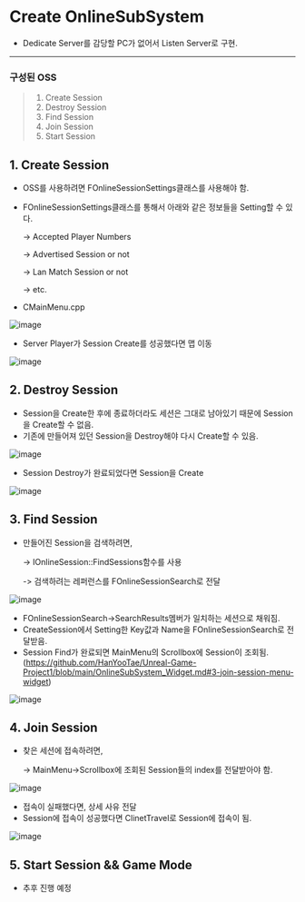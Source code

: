 # Create OnlineSubSystem

- Dedicate Server를 감당할 PC가 없어서 Listen Server로 구현.

----------

### 구성된 OSS
 >   1. Create Session
 >   2. Destroy Session
 >   3. Find Session
 >   4. Join Session
 >   5. Start Session


## 1. Create Session
- OSS를 사용하려면 FOnlineSessionSettings클래스를 사용해야 함.
- FOnlineSessionSettings클래스를 통해서 아래와 같은 정보들을 Setting할 수 있다.
  
  -> Accepted Player Numbers
  
  -> Advertised Session or not
  
  -> Lan Match Session or not
  
  -> etc.

- CMainMenu.cpp

![image](https://github.com/HanYooTae/Unreal-Game-Project1/assets/41534351/4dde78fb-474b-4bc1-bc9d-46fc157b46b3)


- Server Player가 Session Create를 성공했다면 맵 이동

![image](https://github.com/HanYooTae/Unreal-Game-Project1/assets/41534351/3b4c0995-435a-48bb-9331-8ee589794738)


## 2. Destroy Session
- Session을 Create한 후에 종료하더라도 세션은 그대로 남아있기 때문에 Session을 Create할 수 없음.
- 기존에 만들어져 있던 Session을 Destroy해야 다시 Create할 수 있음.

![image](https://github.com/HanYooTae/Unreal-Game-Project1/assets/41534351/b532b3df-bb8d-4a96-b0f8-7e5e4b580614)

- Session Destroy가 완료되었다면 Session을 Create

![image](https://github.com/HanYooTae/Unreal-Game-Project1/assets/41534351/783570b5-779e-49a1-978c-12e354d98d19)

## 3. Find Session
- 만들어진 Session을 검색하려면,

  -> IOnlineSession::FindSessions함수를 사용

  -> 검색하려는 레퍼런스를 FOnlineSessionSearch로 전달

![image](https://github.com/HanYooTae/Unreal-Game-Project1/assets/41534351/573e5361-54bc-4899-80b9-6e132d20eef5)

- FOnlineSessionSearch->SearchResults멤버가 일치하는 세션으로 채워짐.
- CreateSession에서 Setting한 Key값과 Name을 FOnlineSessionSearch로 전달받음.
- Session Find가 완료되면 MainMenu의 Scrollbox에 Session이 조회됨.(https://github.com/HanYooTae/Unreal-Game-Project1/blob/main/OnlineSubSystem_Widget.md#3-join-session-menu-widget)

![image](https://github.com/HanYooTae/Unreal-Game-Project1/assets/41534351/0a454c4a-0937-4868-a356-66aa16f7a72c)

## 4. Join Session
- 찾은 세션에 접속하려면,

    -> MainMenu->Scrollbox에 조회된 Session들의 index를 전달받아야 함.

![image](https://github.com/HanYooTae/Unreal-Game-Project1/assets/41534351/1e561e9c-b883-4251-bfd2-754eae938ed7)


- 접속이 실패했다면, 상세 사유 전달
- Session에 접속이 성공했다면 ClinetTravel로 Session에 접속이 됨.

![image](https://github.com/HanYooTae/Unreal-Game-Project1/assets/41534351/93062e6d-0a91-4d1f-aabd-687d61b29907)


## 5. Start Session && Game Mode
- 추후 진행 예정
